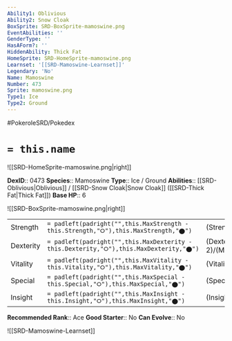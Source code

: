 ```yaml
---
Ability1: Oblivious
Ability2: Snow Cloak
BoxSprite: SRD-BoxSprite-mamoswine.png
EventAbilities: ''
GenderType: ''
HasAForm?: ''
HiddenAbility: Thick Fat
HomeSprite: SRD-HomeSprite-mamoswine.png
Learnset: '[[SRD-Mamoswine-Learnset]]'
Legendary: 'No'
Name: Mamoswine
Number: 473
Sprite: mamoswine.png
Type1: Ice
Type2: Ground
---
```


#PokeroleSRD/Pokedex

# `= this.name`

![[SRD-HomeSprite-mamoswine.png|right]]

**DexID**:: 0473
**Species**:: Mamoswine
**Type**:: Ice / Ground
**Abilities**:: [[SRD-Oblivious|Oblivious]] / [[SRD-Snow Cloak|Snow Cloak]] ([[SRD-Thick Fat|Thick Fat]])
**Base HP**:: 6

![[SRD-BoxSprite-mamoswine.png|right]]

|           |                                                                                        |                                          |
| --------- | -------------------------------------------------------------------------------------- | ---------------------------------------- |
| Strength  | `= padleft(padright("",this.MaxStrength - this.Strength,"⭘"),this.MaxStrength,"⬤")`    | (Strength::3)/(MaxStrength::7)   |
| Dexterity | `= padleft(padright("",this.MaxDexterity - this.Dexterity,"⭘"),this.MaxDexterity,"⬤")` | (Dexterity:: 2)/(MaxDexterity::5) |
| Vitality  | `= padleft(padright("",this.MaxVitality - this.Vitality,"⭘"),this.MaxVitality,"⬤")`    | (Vitality::2)/(MaxVitality::5)   |
| Special   | `= padleft(padright("",this.MaxSpecial - this.Special,"⭘"),this.MaxSpecial,"⬤")`       | (Special::2)/(MaxSpecial::5)     |
| Insight   | `= padleft(padright("",this.MaxInsight - this.Insight,"⭘"),this.MaxInsight,"⬤")`       | (Insight::2)/(MaxInsight::4)     |

**Recommended Rank**:: Ace
**Good Starter**:: No
**Can Evolve**:: No

![[SRD-Mamoswine-Learnset]]